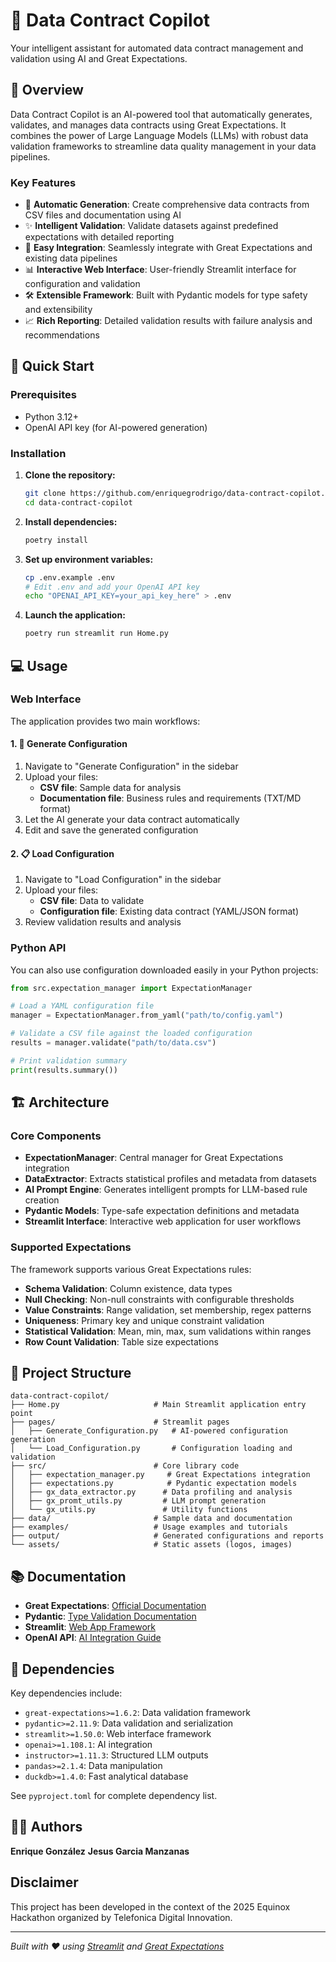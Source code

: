 # 🤖 Data Contract Copilot

Your intelligent assistant for automated data contract management and validation using AI and Great Expectations.

## 📖 Overview

Data Contract Copilot is an AI-powered tool that automatically generates, validates, and manages data contracts using Great Expectations. It combines the power of Large Language Models (LLMs) with robust data validation frameworks to streamline data quality management in your data pipelines.

### Key Features

- 🎯 **Automatic Generation**: Create comprehensive data contracts from CSV files and documentation using AI
- ✨ **Intelligent Validation**: Validate datasets against predefined expectations with detailed reporting
- 🔄 **Easy Integration**: Seamlessly integrate with Great Expectations and existing data pipelines
- 📊 **Interactive Web Interface**: User-friendly Streamlit interface for configuration and validation
- 🛠️ **Extensible Framework**: Built with Pydantic models for type safety and extensibility
- 📈 **Rich Reporting**: Detailed validation results with failure analysis and recommendations

## 🚀 Quick Start

### Prerequisites

- Python 3.12+
- OpenAI API key (for AI-powered generation)

### Installation

1. **Clone the repository:**
   ```bash
   git clone https://github.com/enriquegrodrigo/data-contract-copilot.git
   cd data-contract-copilot
   ```

2. **Install dependencies:**
   ```bash
   poetry install
   ```

3. **Set up environment variables:**
   ```bash
   cp .env.example .env
   # Edit .env and add your OpenAI API key
   echo "OPENAI_API_KEY=your_api_key_here" > .env
   ```

4. **Launch the application:**
   ```bash
   poetry run streamlit run Home.py
   ```

## 💻 Usage

### Web Interface

The application provides two main workflows:

#### 1. 🔄 Generate Configuration

1. Navigate to "Generate Configuration" in the sidebar
2. Upload your files:
   - **CSV file**: Sample data for analysis
   - **Documentation file**: Business rules and requirements (TXT/MD format)
3. Let the AI generate your data contract automatically
4. Edit and save the generated configuration

#### 2. 📋 Load Configuration

1. Navigate to "Load Configuration" in the sidebar
2. Upload your files:
   - **CSV file**: Data to validate
   - **Configuration file**: Existing data contract (YAML/JSON format)
3. Review validation results and analysis

### Python API

You can also use configuration downloaded easily in your Python projects:

```python
from src.expectation_manager import ExpectationManager

# Load a YAML configuration file
manager = ExpectationManager.from_yaml("path/to/config.yaml")

# Validate a CSV file against the loaded configuration
results = manager.validate("path/to/data.csv")

# Print validation summary
print(results.summary())
```

## 🏗️ Architecture

### Core Components

- **ExpectationManager**: Central manager for Great Expectations integration
- **DataExtractor**: Extracts statistical profiles and metadata from datasets
- **AI Prompt Engine**: Generates intelligent prompts for LLM-based rule creation
- **Pydantic Models**: Type-safe expectation definitions and metadata
- **Streamlit Interface**: Interactive web application for user workflows

### Supported Expectations

The framework supports various Great Expectations rules:

- **Schema Validation**: Column existence, data types
- **Null Checking**: Non-null constraints with configurable thresholds
- **Value Constraints**: Range validation, set membership, regex patterns
- **Uniqueness**: Primary key and unique constraint validation
- **Statistical Validation**: Mean, min, max, sum validations within ranges
- **Row Count Validation**: Table size expectations

## 📁 Project Structure

```
data-contract-copilot/
├── Home.py                     # Main Streamlit application entry point
├── pages/                      # Streamlit pages
│   ├── Generate_Configuration.py   # AI-powered configuration generation
│   └── Load_Configuration.py       # Configuration loading and validation
├── src/                        # Core library code
│   ├── expectation_manager.py     # Great Expectations integration
│   ├── expectations.py            # Pydantic expectation models
│   ├── gx_data_extractor.py      # Data profiling and analysis
│   ├── gx_promt_utils.py         # LLM prompt generation
│   └── gx_utils.py               # Utility functions
├── data/                       # Sample data and documentation
├── examples/                   # Usage examples and tutorials
├── output/                     # Generated configurations and reports
└── assets/                     # Static assets (logos, images)
```

## 📚 Documentation

- **Great Expectations**: [Official Documentation](https://greatexpectations.io)
- **Pydantic**: [Type Validation Documentation](https://pydantic-docs.helpmanual.io)
- **Streamlit**: [Web App Framework](https://streamlit.io)
- **OpenAI API**: [AI Integration Guide](https://platform.openai.com/docs)

## 🔗 Dependencies

Key dependencies include:

- `great-expectations>=1.6.2`: Data validation framework
- `pydantic>=2.11.9`: Data validation and serialization
- `streamlit>=1.50.0`: Web interface framework
- `openai>=1.108.1`: AI integration
- `instructor>=1.11.3`: Structured LLM outputs
- `pandas>=2.1.4`: Data manipulation
- `duckdb>=1.4.0`: Fast analytical database

See `pyproject.toml` for complete dependency list.


## 👨‍💻 Authors

**Enrique González**
**Jesus Garcia Manzanas**

## Disclaimer

This project has been developed in the context of the 2025 Equinox Hackathon organized by Telefonica Digital Innovation.

---

*Built with ❤️ using [Streamlit](https://streamlit.io) and [Great Expectations](https://greatexpectations.io)*
